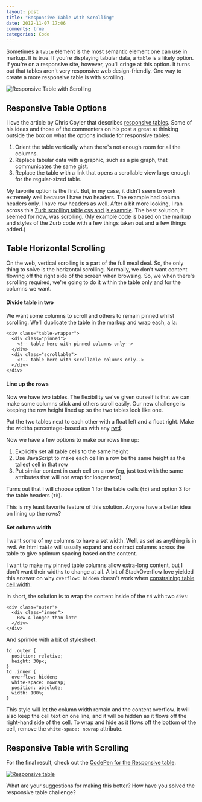 ```yaml
---
layout: post
title: "Responsive Table with Scrolling"
date: 2012-11-07 17:06
comments: true
categories: Code
---
```


Sometimes a `table` element is the most semantic element one can use in markup.  It is true.  If you're displaying tabular data, a `table` is a likely option.  If you're on a responsive site, however, you'll cringe at this option.  It turns out that tables aren't very responsive web design-friendly.  One way to create a more responsive table is with scrolling.

![Responsive Table with Scrolling](http://i.imgur.com/GeuZe.png)

<!--more-->

## Responsive Table Options

I love the article by Chris Coyier that describes [responsive tables](http://css-tricks.com/responsive-data-tables/).  Some of his ideas and those of the commenters on his post a great at thinking outside the box on what the options include for responsive tables:

1. Orient the table vertically when there's not enough room for all the columns.
2. Replace tabular data with a graphic, such as a pie graph, that communicates the same gist.
3. Replace the table with a link that opens a scrollable view large enough for the regular-sized table.

My favorite option is the first.  But, in my case, it didn't seem to work extremely well because I have two headers.  The example had column headers only.  I have row headers as well.  After a bit more looking, I ran across this [Zurb scrolling table css and js example](http://www.zurb.com/playground/playground/responsive-tables/).  The best solution, it seemed for now, was scrolling.  (My example code is based on the markup and styles of the Zurb code with a few things taken out and a few things added.)

## Table Horizontal Scrolling

On the web, vertical scrolling is a part of the full meal deal.  So, the only thing to solve is the horizontal scrolling.  Normally, we don't want content flowing off the right side of the screen when browsing.  So, we when there's scrolling required, we're going to do it within the table only and for the columns we want.

#### Divide table in two

We want some columns to scroll and others to remain pinned whilst scrolling.  We'll duplicate the table in the markup and wrap each, a la:

    <div class="table-wrapper">
      <div class="pinned">
        <!-- table here with pinned columns only-->
      </div>
      <div class="scrollable">
        <!-- table here with scrollable columns only-->
      </div>
    </div>

#### Line up the rows

Now we have two tables.  The flexibility we've given ourself is that we can make some columns stick and others scroll easily.  Our new challenge is keeping the row height lined up so the two tables look like one.

Put the two tables next to each other with a float left and a float right.  Make the widths percentage-based as with any [rwd](http://en.wikipedia.org/wiki/Responsive_web_design).

Now we have a few options to make our rows line up:

1. Explicitly set all table cells to the same height
2. Use JavaScript to make each cell in a row be the same height as the tallest cell in that row
3. Put similar content in each cell on a row (eg, just text with the same attributes that will not wrap for longer text)

Turns out that I will choose option 1 for the table cells (`td`) and option 3 for the table headers (`th`).

This is my least favorite feature of this solution.  Anyone have a better idea on lining up the rows?

#### Set column width

I want some of my columns to have a set width.  Well, as *set* as anything is in rwd.  An html `table` will usually expand and contract columns across the table to give optimum spacing based on the content.

I want to make my pinned table columns allow extra-long content, but I don't want their widths to change at all.  A bit of StackOverflow love yielded this answer on why `overflow: hidden` doesn't work when [constraining table cell width](http://stackoverflow.com/a/7570613/118561).

In short, the solution is to wrap the content inside of the `td` with two `divs`:

    <div class="outer">
      <div class="inner">
        Row 4 longer than lotr
      </div>
    </div>

And sprinkle with a bit of stylesheet:

    td .outer {
      position: relative;
      height: 30px;
    }
    td .inner {
      overflow: hidden;
      white-space: nowrap;
      position: absolute;
      width: 100%;
    }

This style will let the column width remain and the content overflow.  It will also keep the cell text on one line, and it will be hidden as it flows off the right-hand side of the cell.  To wrap and hide as it flows off the bottom of the cell, remove the `white-space: nowrap` attribute.

## Responsive Table with Scrolling

For the final result, check out the [CodePen for the Responsive table](http://codepen.io/jaketrent/pen/CcboI).

[![Responsive table](http://i.imgur.com/mUfq4.jpg)](http://codepen.io/jaketrent/pen/CcboI)

What are your suggestions for making this better?  How have you solved the responsive table challenge?


